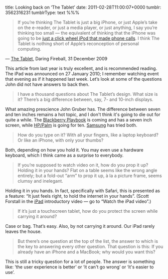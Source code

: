 title: Looking back on ‘The Tablet’
date: 2011-02-28T11:00:07+0000
tumblr: 3562316231
tumblrType: text
%%%

> If you’re thinking The Tablet is just a big iPhone, or just Apple’s take on the e-reader, or just a media player, or just anything, I say you’re thinking too small — the equivalent of thinking that the iPhone was going to be [just a click wheel iPod that made phone calls](http://daringfireball.net/2007/01/macworld_expo_predictions). I think The Tablet is nothing short of Apple’s reconception of personal computing.

— [The Tablet][TT], Daring Fireball, 31 December 2009

[TT]: http://daringfireball.net/2009/12/the_tablet

This article from last year is truly excellent, and is recommended reading. The iPad was announced on 27 January 2010; I remember watching event that evening as if it happened last week. Let’s look at some of the questions John did not have answers to back then. 

> I have a thousand questions about The Tablet’s design. What size is it? There’s a big difference between, say, 7- and 10-inch displays. 

What amazing prescience John Gruber has. The difference between seven and ten inches remains a hot topic, and I don't think it's going to die out for quite a while. The [Blackberry Playbook][BP] is coming and has a seven inch screen, while [HP/Palm][HP] is going for ten. [Samsung][S] has tried both. 

[BP]: http://us.blackberry.com/playbook-tablet/
[HP]: http://www.palm.com/us/products/pads/touchpad/
[S]: http://galaxytab.samsungmobile.com/

> How do you type on it? With all your fingers, like a laptop keyboard? Or like an iPhone, with only your thumbs? 

Both, depending on how you hold it. You may even use a hardware keyboard, which I think came as a surprise to everybody. 

> If you’re supposed to watch video on it, how do you prop it up? Holding it in your hands? Flat on a table seems like the wrong angle entirely; but a fold-out “arm” to prop it up, à la a picture frame, seems clumsy and inelegant. 

Holding it in you hands. In fact, specifically with Safari, this is presented as a feature: “It just feels right, to hold the internet in your hands”. (Scott Forstall in the [iPad][I] introductory video — go to “Watch the iPad video”.)

[I]: http://www.apple.com/ipad/

> If it’s just a touchscreen tablet, how do you protect the screen while carrying it around? 

Case or bag. That’s easy. Also, by not carrying it around. Our iPad rarely leaves the house. 

> But there’s one question at the top of the list, the answer to which is the key to answering every other question. That question is this: If you already have an iPhone and a MacBook; why would you want this?

This is still a tricky question for a lot of people. The answer is something like: ‘the user experience is better’ or ‘it can't go wrong’ or ‘it's easier to use’. 
